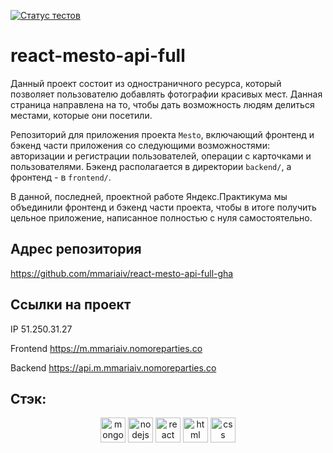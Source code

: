 [![Статус тестов](../../actions/workflows/tests.yml/badge.svg)](../../actions/workflows/tests.yml)

# react-mesto-api-full

Данный проект состоит из одностраничного ресурса, который позволяет пользователю добавлять фотографии красивых мест. Данная страница направлена на то, чтобы дать возможность людям делиться местами, которые они посетили.

Репозиторий для приложения проекта `Mesto`, включающий фронтенд и бэкенд части приложения со следующими возможностями: авторизации и регистрации пользователей, операции с карточками и пользователями. Бэкенд располагается в директории `backend/`, а фронтенд - в `frontend/`. 
  
В данной, последней, проектной работе Яндекс.Практикума мы объединили фронтенд и бэкенд части проекта, чтобы в итоге получить цельное приложение, написанное полностью с нуля самостоятельно.

## Адрес репозитория

https://github.com/mmariaiv/react-mesto-api-full-gha

## Ссылки на проект

IP 51.250.31.27

Frontend https://m.mmariaiv.nomoreparties.co

Backend https://api.m.mmariaiv.nomoreparties.co

## Стэк:
<p align="center">  <a href="https://www.mongodb.com" target="_blank" rel="noreferrer"><img src="https://img.shields.io/badge/MongoDB-4EA94B?style=for-the-badge&logo=mongodb&logoColor=white" alt="mongodb" height="40"/></a>
<a href="https://nodejs.org/en/about" target="_blank" rel="noreferrer"><img src="https://img.shields.io/badge/Node%20js-339933?style=for-the-badge&logo=nodedotjs&logoColor=white" alt="nodejs" height="40"/></a>
  <a href="https://react.dev" target="_blank" rel="noreferrer"><img src="https://img.shields.io/badge/React-20232A?style=for-the-badge&logo=react&logoColor=61DAFB" alt="react" height="40"/></a>
  <a href="https://developer.mozilla.org/en-US/docs/Web/HTML" target="_blank" rel="noreferrer"><img src="https://img.shields.io/badge/HTML5-E34F26?style=for-the-badge&logo=html5&logoColor=white" alt="html" height="40"/></a>
  <a href="https://developer.mozilla.org/en-US/docs/Web/CSS" target="_blank" rel="noreferrer"><img src="https://img.shields.io/badge/CSS3-1572B6?style=for-the-badge&logo=css3&logoColor=white" alt="css" height="40"/></a>
</p>
